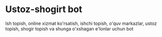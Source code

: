 # Ustoz-shogirt bot
Ish topish, online xizmat ko'rsatish, ishchi topish, o'quv markazlar, ustoz topish, shogir topish va shunga o'xshagan e'lonlar uchun bot
